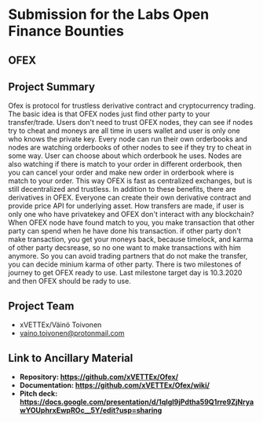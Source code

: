 # Submission for the Labs Open Finance Bounties

## OFEX


## Project Summary
Ofex is protocol for trustless derivative contract and cryptocurrency trading. The basic idea is that OFEX nodes just find other party to your transfer/trade. Users don't need to trust OFEX nodes, they can see if nodes try to cheat and moneys are all time in users wallet and user is only one who knows the private key. Every node can run their own orderbooks and nodes are watching orderbooks of other nodes to see if they try to cheat in some way. User can choose about which orderbook he uses. Nodes are also watching if there is match to your order in different orderbook, then you can cancel your order and make new order in orderbook where is match to your order. This way OFEX is fast as centralized exchanges, but is still decentralized and trustless. In addition to these benefits, there are derivatives in OFEX. Everyone can create their own derivative contract and provide price API for underlying asset. How transfers are made, if user is only one who have privatekey and OFEX don't interact with any blockchain? When OFEX node have found match to you, you make transaction that other party can spend when he have done his transaction. if other party don't make transaction, you get your moneys back, because timelock, and karma of other party decsrease, so no one want to make transactions with him anymore. So you can avoid trading partners that do not make the transfer, you can decide minium karma of other party. There is two milestones of journey to get OFEX ready to use. Last milestone target day is 10.3.2020 and then OFEX should be rady to use.


## Project Team

* xVETTEx/Väinö Toivonen
* vaino.toivonen@protonmail.com 

## Link to Ancillary Material

- **Repository: https://github.com/xVETTEx/Ofex/**
- **Documentation: https://github.com/xVETTEx/Ofex/wiki/**
- **Pitch deck: https://docs.google.com/presentation/d/1qIgl9jPdtha59Q1rre9ZjNryawYOUphrxEwpROc__5Y/edit?usp=sharing**
